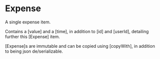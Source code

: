 # Expense

A single expense item.

Contains a [value] and a [time], in addition to [id] and [userId], detailing
further this [Expense] item.

[Expense]s are immutable and can be copied using [copyWith], in addition to
being json de/serializable.